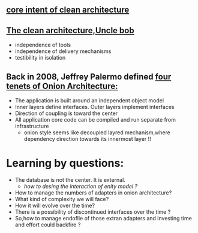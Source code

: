 
 ## [core intent of clean architecture](https://herbertograca.com/2017/09/28/clean-architecture-standing-on-the-shoulders-of-giants) 
 ## [The clean architecture,Uncle bob](https://blog.cleancoder.com/uncle-bob/2012/08/13/the-clean-architecture.html)

- independence of tools 
- independence of delivery mechanisms
- testibility in isolation

## Back in 2008, Jeffrey Palermo defined [four tenets of Onion Architecture:](https://jeffreypalermo.com/tag/onion-architecture/)


- The application is built around an independent object model
- Inner layers define interfaces.  Outer layers implement interfaces
- Direction of coupling is toward the center
- All application core code can be compiled and run separate from infrastructure
  - onion style seems like decoupled layred mechanism,where dependency direction towards its innermost layer !! 

# Learning by questions:

- The database is not the center.  It is external.
  - _how to desing the interaction of enity model ?_
- How to manage the numbers of adapters in onion architecture?
 - What kind of complexity we will face?
 - How it will evolve over the time?
 - There is a possibility of discontinued interfaces over the time ?
  - So,how to manage endoflie of those extran adapters and investing time and effort could backfire ?  

